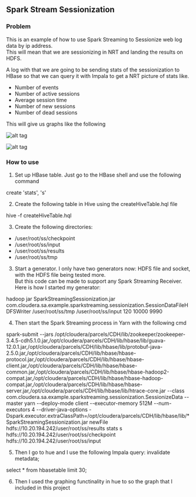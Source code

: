 Spark Stream Sessionization
------------------------------

### Problem
This is an example of how to use Spark Streaming to Sessionize web log data by ip address.  
This will mean that we are sessionizing in NRT and landing the results on HDFS.

A log with that we are going to be sending stats of the sessionization to HBase so 
that we can query it with Impala to get a NRT picture of stats like.

- Number of events
- Number of active sessions
- Average session time
- Number of new sessions
- Number of dead sessions

This will give us graphs like the following

![alt tag](https://raw.githubusercontent.com/tmalaska/SparkStreaming.Sessionizatin/master/Graph1.png)

![alt tag](https://raw.githubusercontent.com/tmalaska/SparkStreaming.Sessionizatin/master/Graph2.png)

### How to use

1. Set up HBase table.  Just go to the HBase shell and use the following command

create 'stats', 's'

2. Create the following table in Hive using the createHiveTable.hql file

hive -f createHiveTable.hql

3. Create the following directories:

 - /user/root/ss/checkpoint
 - /user/root/ss/input
 - /user/root/ss/results
 - /user/root/ss/tmp

3. Start a generator.  I only have two generators now: HDFS file and socket, with the HDFS file being tested more.  
But this code can be made to support any Spark Streaming Receiver.  Here is how I started my generator:

hadoop jar SparkStreamingSessionization.jar com.cloudera.sa.example.sparkstreaming.sessionization.SessionDataFileHDFSWriter /user/root/ss/tmp /user/root/ss/input 120 10000 9990

4. Then start the Spark Streaming process in Yarn with the following cmd

spark-submit --jars /opt/cloudera/parcels/CDH/lib/zookeeper/zookeeper-3.4.5-cdh5.1.0.jar,/opt/cloudera/parcels/CDH/lib/hbase/lib/guava-12.0.1.jar,/opt/cloudera/parcels/CDH/lib/hbase/lib/protobuf-java-2.5.0.jar,/opt/cloudera/parcels/CDH/lib/hbase/hbase-protocol.jar,/opt/cloudera/parcels/CDH/lib/hbase/hbase-client.jar,/opt/cloudera/parcels/CDH/lib/hbase/hbase-common.jar,/opt/cloudera/parcels/CDH/lib/hbase/hbase-hadoop2-compat.jar,/opt/cloudera/parcels/CDH/lib/hbase/hbase-hadoop-compat.jar,/opt/cloudera/parcels/CDH/lib/hbase/hbase-server.jar,/opt/cloudera/parcels/CDH/lib/hbase/lib/htrace-core.jar --class com.cloudera.sa.example.sparkstreaming.sessionization.SessionizeData --master yarn --deploy-mode client --executor-memory 512M --num-executors 4 --driver-java-options -Dspark.executor.extraClassPath=/opt/cloudera/parcels/CDH/lib/hbase/lib/* SparkStreamingSessionization.jar newFile hdfs://10.20.194.242/user/root/ss/results stats s hdfs://10.20.194.242/user/root/ss/checkpoint hdfs://10.20.194.242/user/root/ss/input

5. Then I go to hue and I use the following Impala query:
invalidate metadata;

select * from hbasetable limit 30;

6. Then I used the graphing functinality in hue to so the graph that I included in this project


 
